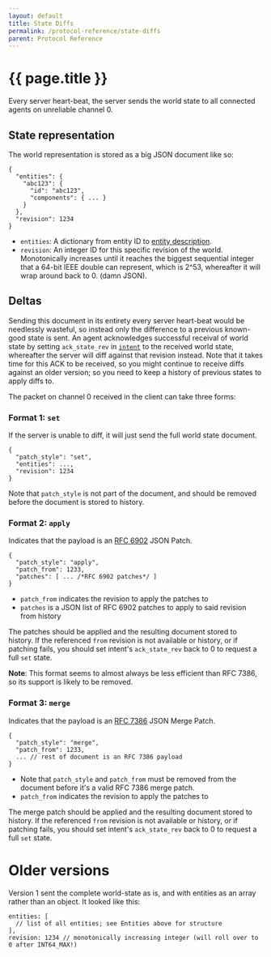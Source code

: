 ```yaml
---
layout: default
title: State Diffs
permalink: /protocol-reference/state-diffs
parent: Protocol Reference
---
```


# {{ page.title }}

Every server heart-beat, the server sends the world state to all connected agents
on unreliable channel 0.

## State representation

The world representation is stored as a big JSON document like so:

```json-doc
{
  "entities": {
    "abc123": {
      "id": "abc123",
      "components": { ... }
    }
  },
  "revision": 1234
}
```

- `entities`: A dictionary from entity ID to [entity description](/protocol-reference/#entity).
- `revision`: An integer ID for this specific revision of the world. Monotonically
  increases until it reaches the biggest sequential integer that a 64-bit IEEE
  double can represent, which is 2^53, whereafter it will wrap around back to 0.
  (damn JSON).

## Deltas

Sending this document in its entirety every server heart-beat would be needlessly wasteful,
so instead only the difference to a previous known-good state is sent. An agent acknowledges
successful receival of world state by setting `ack_state_rev` in [`intent`](intent) to
the received world state, whereafter the server will diff against that revision instead.
Note that it takes time for this ACK to be received, so you might continue to receive
diffs against an older version; so you need to keep a history of previous states to apply
diffs to.

The packet on channel 0 received in the client can take three forms:

### Format 1: `set`

If the server is unable to diff, it will just send the full world state document.

```json-doc
{
  "patch_style": "set",
  "entities": ...,
  "revision": 1234
}
```

Note that `patch_style` is not part of the document, and should be removed before
the document is stored to history.

### Format 2: `apply`

Indicates that the payload is an [RFC 6902](https://tools.ietf.org/html/rfc6902)
JSON Patch.

```json-doc
{
  "patch_style": "apply",
  "patch_from": 1233,
  "patches": [ ... /*RFC 6902 patches*/ ]
}
```

- `patch_from` indicates the revision to apply the patches to
- `patches` is a JSON list of RFC 6902 patches to apply to said revision
  from history

The patches should be applied and the resulting document stored to history. If
the referenced `from` revision is not available or history, or if patching fails,
you should set intent's `ack_state_rev` back to 0 to request a full `set` state.

**Note**: This format seems to almost always be less efficient than RFC 7386,
so its support is likely to be removed.

### Format 3: `merge`

Indicates that the payload is an [RFC 7386](https://tools.ietf.org/html/rfc7396)
JSON Merge Patch.

```json-doc
{
  "patch_style": "merge",
  "patch_from": 1233,
  ... // rest of document is an RFC 7386 payload
}
```

- Note that `patch_style` and `patch_from` must be removed from the document before
  it's a valid RFC 7386 merge patch.
- `patch_from` indicates the revision to apply the patches to

The merge patch should be applied and the resulting document stored to history. If
the referenced `from` revision is not available or history, or if patching fails,
you should set intent's `ack_state_rev` back to 0 to request a full `set` state.

# Older versions

Version 1 sent the complete world-state as is, and with entities as an array rather
than an object. It looked like this:

```json-doc
entities: [
  // list of all entities; see Entities above for structure
],
revision: 1234 // monotonically increasing integer (will roll over to 0 after INT64_MAX!)
```

